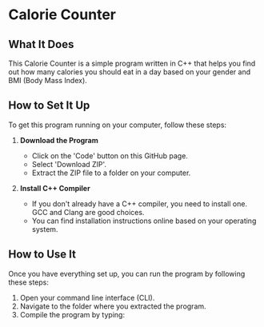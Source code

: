 # Calorie Counter

## What It Does
This Calorie Counter is a simple program written in C++ that helps you find out how many calories you should eat in a day based on your gender and BMI (Body Mass Index).

## How to Set It Up
To get this program running on your computer, follow these steps:

1. **Download the Program**
   - Click on the 'Code' button on this GitHub page.
   - Select 'Download ZIP'.
   - Extract the ZIP file to a folder on your computer.

2. **Install C++ Compiler**
   - If you don't already have a C++ compiler, you need to install one. GCC and Clang are good choices.
   - You can find installation instructions online based on your operating system.

## How to Use It
Once you have everything set up, you can run the program by following these steps:

1. Open your command line interface (CLI).
2. Navigate to the folder where you extracted the program.
3. Compile the program by typing:
